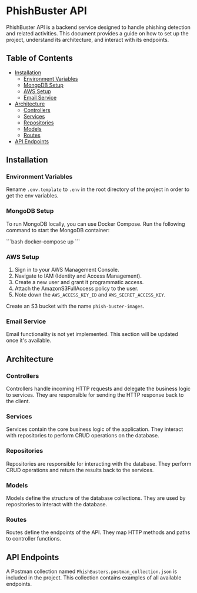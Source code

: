# PhishBuster API

PhishBuster API is a backend service designed to handle phishing detection and related activities. This document provides a guide on how to set up the project, understand its architecture, and interact with its endpoints.

## Table of Contents

- [Installation](#installation)
  - [Environment Variables](#environment-variables)
  - [MongoDB Setup](#mongodb-setup)
  - [AWS Setup](#aws-setup)
  - [Email Service](#email-service)
- [Architecture](#architecture)
  - [Controllers](#controllers)
  - [Services](#services)
  - [Repositories](#repositories)
  - [Models](#models)
  - [Routes](#routes)
- [API Endpoints](#api-endpoints)

## Installation

### Environment Variables

Rename `.env.template` to `.env` in the root directory of the project in order to get the env variables.

### MongoDB Setup

To run MongoDB locally, you can use Docker Compose. Run the following command to start the MongoDB container:

\`\`\`bash
docker-compose up
\`\`\`

### AWS Setup

1. Sign in to your AWS Management Console.
2. Navigate to IAM (Identity and Access Management).
3. Create a new user and grant it programmatic access.
4. Attach the AmazonS3FullAccess policy to the user.
5. Note down the `AWS_ACCESS_KEY_ID` and `AWS_SECRET_ACCESS_KEY`.

Create an S3 bucket with the name `phish-buster-images`.

### Email Service

Email functionality is not yet implemented. This section will be updated once it's available.

## Architecture

### Controllers

Controllers handle incoming HTTP requests and delegate the business logic to services. They are responsible for sending the HTTP response back to the client.

### Services

Services contain the core business logic of the application. They interact with repositories to perform CRUD operations on the database.

### Repositories

Repositories are responsible for interacting with the database. They perform CRUD operations and return the results back to the services.

### Models

Models define the structure of the database collections. They are used by repositories to interact with the database.

### Routes

Routes define the endpoints of the API. They map HTTP methods and paths to controller functions.

## API Endpoints

A Postman collection named `PhishBusters.postman_collection.json` is included in the project. This collection contains examples of all available endpoints.
